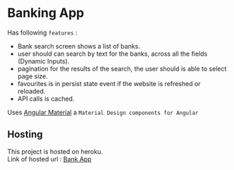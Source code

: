 # Banking App

Has following `features` :
<ul>
<li>Bank search screen shows a list of banks.</li>
<li>user should can search by text for the banks, across all the fields (Dynamic Inputs).</li>
<li>pagination for the results of the search, the user should is able to select page size.</li>
<li>favourites is in persist state event if the website is refreshed or reloaded.</li>
<li>API calls is cached.</li>

</ul>

Uses  [Angular Material](https://material.angular.io/) a `Material Design components for Angular` 
## Hosting

This project is hosted on heroku. 
<br> Link of hosted url :  [Bank App](https://www.bank007herokuapp.com) 
